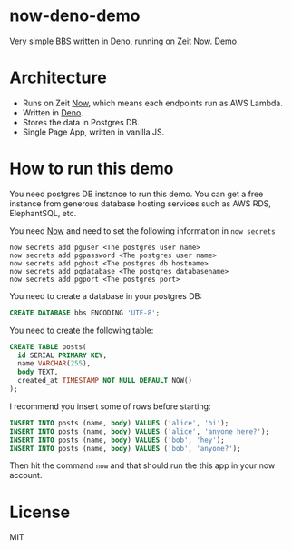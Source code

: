 # now-deno-demo

Very simple BBS written in Deno, running on Zeit [Now][]. [Demo][]

# Architecture

- Runs on Zeit [Now][], which means each endpoints run as AWS Lambda.
- Written in [Deno][].
- Stores the data in Postgres DB.
- Single Page App, written in vanilla JS.

# How to run this demo

You need postgres DB instance to run this demo. You can get a free instance from generous database hosting services such as AWS RDS, ElephantSQL, etc.

You need [Now][] and need to set the following information in `now secrets`

```
now secrets add pguser <The postgres user name>
now secrets add pgpassword <The postgres user name>
now secrets add pghost <The postgres db hostname>
now secrets add pgdatabase <The postgres databasename>
now secrets add pgport <The postgres port>
```

You need to create a database in your postgres DB:

```sql
CREATE DATABASE bbs ENCODING 'UTF-8';
```

You need to create the following table:

```sql
CREATE TABLE posts(
  id SERIAL PRIMARY KEY,
  name VARCHAR(255),
  body TEXT,
  created_at TIMESTAMP NOT NULL DEFAULT NOW()
);
```

I recommend you insert some of rows before starting:

```sql
INSERT INTO posts (name, body) VALUES ('alice', 'hi');
INSERT INTO posts (name, body) VALUES ('alice', 'anyone here?');
INSERT INTO posts (name, body) VALUES ('bob', 'hey');
INSERT INTO posts (name, body) VALUES ('bob', 'anyone?');
```

Then hit the command `now` and that should run the this app in your now account.

# License

MIT

[Now]: https://github.com/zeit/now
[Deno]: https://deno.land/
[Demo]: https://now-deno-example.kt3k.now.sh/

